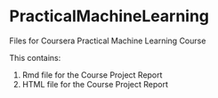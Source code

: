 PracticalMachineLearning
========================

Files for Coursera Practical Machine Learning Course

This contains:

1. Rmd file for the Course Project Report
2. HTML file for the Course Project Report

